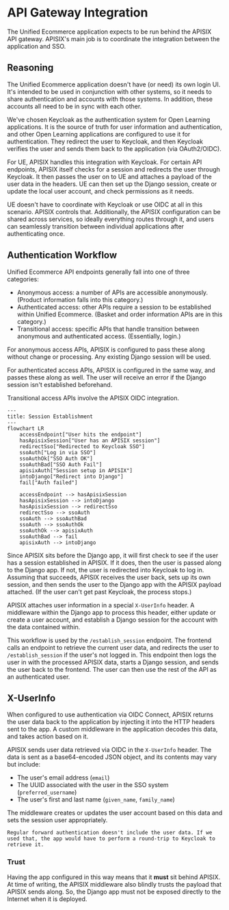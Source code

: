 # API Gateway Integration

The Unified Ecommerce application expects to be run behind the APISIX API gateway. APISIX's main job is to coordinate the integration between the application and SSO.

## Reasoning

The Unified Ecommerce application doesn't have (or need) its own login UI. It's intended to be used in conjunction with other systems, so it needs to share authentication and accounts with those systems. In addition, these accounts all need to be in sync with each other.

We've chosen Keycloak as the authentication system for Open Learning applications. It is the source of truth for user information and authentication, and other Open Learning applications are configured to use it for authentication. They redirect the user to Keycloak, and then Keycloak verifies the user and sends them back to the application (via OAuth2/OIDC).

For UE, APISIX handles this integration with Keycloak. For certain API endpoints, APISIX itself checks for a session and redirects the user through Keycloak. It then passes the user on to UE and attaches a payload of the user data in the headers. UE can then set up the Django session, create or update the local user account, and check permissions as it needs.

UE doesn't have to coordinate with Keycloak or use OIDC at all in this scenario. APISIX controls that. Additionally, the APISIX configuration can be shared across services, so ideally everything routes through it, and users can seamlessly transition between individual applications after authenticating once.

## Authentication Workflow

Unified Ecommerce API endpoints generally fall into one of three categories:

- Anonymous access: a number of APIs are accessible anonymously. (Product information falls into this category.)
- Authenticated access: other APIs require a session to be established within Unified Ecommerce. (Basket and order information APIs are in this category.)
- Transitional access: specific APIs that handle transition between anonymous and authenticated access. (Essentially, login.)

For anonymous access APIs, APISIX is configured to pass these along without change or processing. Any existing Django session will be used.

For authenticated access APIs, APISIX is configured in the same way, and passes these along as well. The user will receive an error if the Django session isn't established beforehand.

Transitional access APIs involve the APISIX OIDC integration.

```{mermaid}
---
title: Session Establishment
---
flowchart LR
    accessEndpoint["User hits the endpoint"]
    hasApisixSession["User has an APISIX session"]
    redirectSso["Redirected to Keycloak SSO"]
    ssoAuth["Log in via SSO"]
    ssoAuthOk["SSO Auth OK"]
    ssoAuthBad["SSO Auth Fail"]
    apisixAuth["Session setup in APISIX"]
    intoDjango["Redirect into Django"]
    fail["Auth failed"]

    accessEndpoint --> hasApisixSession
    hasApisixSession --> intoDjango
    hasApisixSession --> redirectSso
    redirectSso --> ssoAuth
    ssoAuth --> ssoAuthBad
    ssoAuth --> ssoAuthOk
    ssoAuthOk --> apisixAuth
    ssoAuthBad --> fail
    apisixAuth --> intoDjango
```

Since APISIX sits before the Django app, it will first check to see if the user has a session established in APISIX. If it does, then the user is passed along to the Django app. If not, the user is redirected into Keycloak to log in. Assuming that succeeds, APISIX receives the user back, sets up its own session, and then sends the user to the Django app with the APISIX payload attached. (If the user can't get past Keycloak, the process stops.)

APISIX attaches user information in a special `X-UserInfo` header. A middleware within the Django app to process this header, either update or create a user account, and establish a Django session for the account with the data contained within.

This workflow is used by the `/establish_session` endpoint. The frontend calls an endpoint to retrieve the current user data, and redirects the user to `/establish_session` if the user's not logged in. This endpoint then logs the user in with the processed APISIX data, starts a Django session, and sends the user back to the frontend. The user can then use the rest of the API as an authenticated user.

## X-UserInfo

When configured to use authentication via OIDC Connect, APISIX returns the user data back to the application by injecting it into the HTTP headers sent to the app. A custom middleware in the application decodes this data, and takes action based on it.

APISIX sends user data retrieved via OIDC in the `X-UserInfo` header. The data is sent as a base64-encoded JSON object, and its contents may vary but include:

- The user's email address (`email`)
- The UUID associated with the user in the SSO system (`preferred_username`)
- The user's first and last name (`given_name`, `family_name`)

The middleware creates or updates the user account based on this data and sets the session user appropriately.

```{note}
Regular forward authentication doesn't include the user data. If we used that, the app would have to perform a round-trip to Keycloak to retrieve it.
```

### Trust

Having the app configured in this way means that it **must** sit behind APISIX. At time of writing, the APISIX middleware also blindly trusts the payload that APISIX sends along. So, the Django app must not be exposed directly to the Internet when it is deployed.
